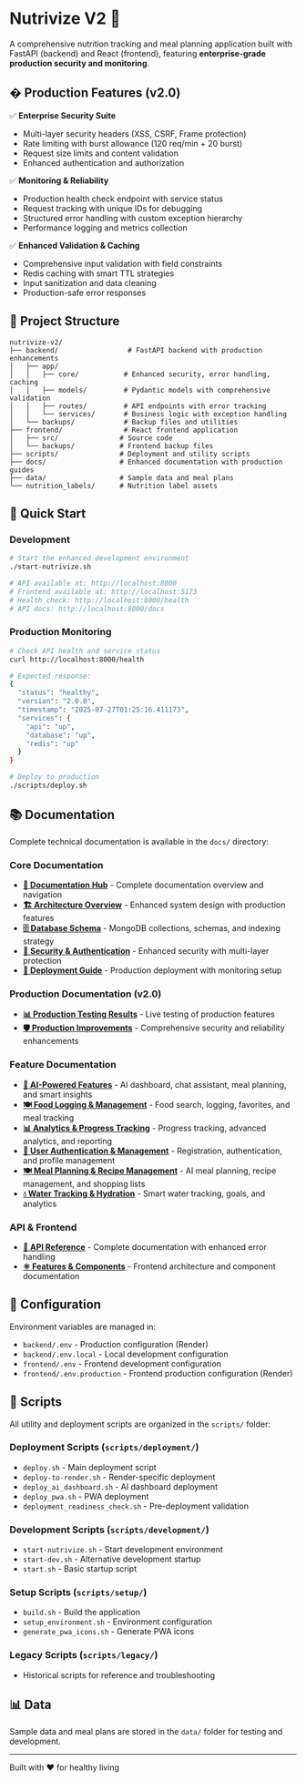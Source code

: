 # Nutrivize V2 🍎

A comprehensive nutrition tracking and meal planning application built with FastAPI (backend) and React (frontend), featuring **enterprise-grade production security and monitoring**.

## � **Production Features (v2.0)**

✅ **Enterprise Security Suite**
- Multi-layer security headers (XSS, CSRF, Frame protection)
- Rate limiting with burst allowance (120 req/min + 20 burst)
- Request size limits and content validation
- Enhanced authentication and authorization

✅ **Monitoring & Reliability**
- Production health check endpoint with service status
- Request tracking with unique IDs for debugging
- Structured error handling with custom exception hierarchy
- Performance logging and metrics collection

✅ **Enhanced Validation & Caching**
- Comprehensive input validation with field constraints
- Redis caching with smart TTL strategies
- Input sanitization and data cleaning
- Production-safe error responses

## 📁 Project Structure

```
nutrivize-v2/
├── backend/                 # FastAPI backend with production enhancements
│   ├── app/
│   │   ├── core/           # Enhanced security, error handling, caching
│   │   ├── models/         # Pydantic models with comprehensive validation
│   │   ├── routes/         # API endpoints with error tracking
│   │   └── services/       # Business logic with exception handling
│   └── backups/            # Backup files and utilities
├── frontend/               # React frontend application
│   ├── src/               # Source code
│   └── backups/           # Frontend backup files
├── scripts/               # Deployment and utility scripts
├── docs/                  # Enhanced documentation with production guides
├── data/                  # Sample data and meal plans
└── nutrition_labels/      # Nutrition label assets
```

## 🚀 Quick Start

### Development
```bash
# Start the enhanced development environment
./start-nutrivize.sh

# API available at: http://localhost:8000
# Frontend available at: http://localhost:5173
# Health check: http://localhost:8000/health
# API docs: http://localhost:8000/docs
```

### Production Monitoring
```bash
# Check API health and service status
curl http://localhost:8000/health

# Expected response:
{
  "status": "healthy",
  "version": "2.0.0", 
  "timestamp": "2025-07-27T01:25:16.411173",
  "services": {
    "api": "up",
    "database": "up",
    "redis": "up"
  }
}
```
```bash
# Deploy to production
./scripts/deploy.sh
```

## 📚 **Documentation**

Complete technical documentation is available in the `docs/` directory:

### **Core Documentation**
- **[📖 Documentation Hub](docs/README.md)** - Complete documentation overview and navigation
- **[🏗️ Architecture Overview](docs/ARCHITECTURE_OVERVIEW.md)** - Enhanced system design with production features
- **[🗄️ Database Schema](docs/DATABASE_SCHEMA.md)** - MongoDB collections, schemas, and indexing strategy
- **[🔐 Security & Authentication](docs/SECURITY_AUTH.md)** - Enhanced security with multi-layer protection
- **[🚀 Deployment Guide](docs/DEPLOYMENT_ENV.md)** - Production deployment with monitoring setup

### **Production Documentation (v2.0)**
- **[📊 Production Testing Results](docs/PRODUCTION_TESTING_RESULTS.md)** - Live testing of production features
- **[🛡️ Production Improvements](docs/PRODUCTION_IMPROVEMENTS.md)** - Comprehensive security and reliability enhancements

### **Feature Documentation**
- **[🤖 AI-Powered Features](docs/functionalities/AI_FEATURES.md)** - AI dashboard, chat assistant, meal planning, and smart insights
- **[🍽️ Food Logging & Management](docs/functionalities/FOOD_LOGGING.md)** - Food search, logging, favorites, and meal tracking
- **[📊 Analytics & Progress Tracking](docs/functionalities/ANALYTICS_TRACKING.md)** - Progress tracking, advanced analytics, and reporting
- **[🔐 User Authentication & Management](docs/functionalities/USER_AUTH_MANAGEMENT.md)** - Registration, authentication, and profile management
- **[🍽️ Meal Planning & Recipe Management](docs/functionalities/MEAL_PLANNING_RECIPES.md)** - AI meal planning, recipe management, and shopping lists
- **[💧 Water Tracking & Hydration](docs/functionalities/WATER_TRACKING.md)** - Smart water tracking, goals, and analytics

### **API & Frontend**
- **[📡 API Reference](docs/API_REFERENCE.md)** - Complete documentation with enhanced error handling
- **[⚛️ Features & Components](docs/FEATURES_COMPONENTS.md)** - Frontend architecture and component documentation

## 🔧 Configuration

Environment variables are managed in:
- `backend/.env` - Production configuration (Render)
- `backend/.env.local` - Local development configuration
- `frontend/.env` - Frontend development configuration  
- `frontend/.env.production` - Frontend production configuration (Render)

## 🧪 Scripts

All utility and deployment scripts are organized in the `scripts/` folder:

### Deployment Scripts (`scripts/deployment/`)
- `deploy.sh` - Main deployment script
- `deploy-to-render.sh` - Render-specific deployment
- `deploy_ai_dashboard.sh` - AI dashboard deployment
- `deploy_pwa.sh` - PWA deployment
- `deployment_readiness_check.sh` - Pre-deployment validation

### Development Scripts (`scripts/development/`)
- `start-nutrivize.sh` - Start development environment
- `start-dev.sh` - Alternative development startup
- `start.sh` - Basic startup script

### Setup Scripts (`scripts/setup/`)
- `build.sh` - Build the application
- `setup_environment.sh` - Environment configuration
- `generate_pwa_icons.sh` - Generate PWA icons

### Legacy Scripts (`scripts/legacy/`)
- Historical scripts for reference and troubleshooting

## 📊 Data

Sample data and meal plans are stored in the `data/` folder for testing and development.

---

Built with ❤️ for healthy living
